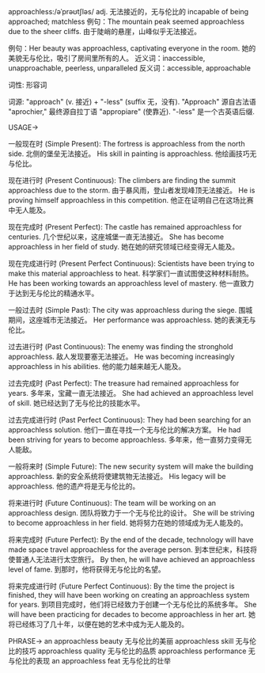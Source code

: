 approachless:/əˈprəʊtʃləs/
adj.
无法接近的，无与伦比的
incapable of being approached; matchless
例句：The mountain peak seemed approachless due to the sheer cliffs. 由于陡峭的悬崖，山峰似乎无法接近。

例句：Her beauty was approachless, captivating everyone in the room. 她的美貌无与伦比，吸引了房间里所有的人。
近义词：inaccessible, unapproachable, peerless, unparalleled
反义词：accessible, approachable

词性: 形容词


词源:  "approach" (v. 接近) + "-less" (suffix 无，没有).  "Approach" 源自古法语 "aprochier," 最终源自拉丁语 "appropiare" (使靠近).  "-less" 是一个古英语后缀.


USAGE->

一般现在时 (Simple Present):
The fortress is approachless from the north side.  北侧的堡垒无法接近。
His skill in painting is approachless. 他绘画技巧无与伦比。


现在进行时 (Present Continuous):
The climbers are finding the summit approachless due to the storm.  由于暴风雨，登山者发现峰顶无法接近。
He is proving himself approachless in this competition. 他正在证明自己在这场比赛中无人能及。

现在完成时 (Present Perfect):
The castle has remained approachless for centuries.  几个世纪以来，这座城堡一直无法接近。
She has become approachless in her field of study. 她在她的研究领域已经变得无人能及。


现在完成进行时 (Present Perfect Continuous):
Scientists have been trying to make this material approachless to heat. 科学家们一直试图使这种材料耐热。
He has been working towards an approachless level of mastery. 他一直致力于达到无与伦比的精通水平。

一般过去时 (Simple Past):
The city was approachless during the siege.  围城期间，这座城市无法接近。
Her performance was approachless. 她的表演无与伦比。

过去进行时 (Past Continuous):
The enemy was finding the stronghold approachless. 敌人发现要塞无法接近。
He was becoming increasingly approachless in his abilities. 他的能力越来越无人能及。

过去完成时 (Past Perfect):
The treasure had remained approachless for years.  多年来，宝藏一直无法接近。
She had achieved an approachless level of skill. 她已经达到了无与伦比的技能水平。

过去完成进行时 (Past Perfect Continuous):
They had been searching for an approachless solution. 他们一直在寻找一个无与伦比的解决方案。
He had been striving for years to become approachless. 多年来，他一直努力变得无人能敌。

一般将来时 (Simple Future):
The new security system will make the building approachless.  新的安全系统将使建筑物无法接近。
His legacy will be approachless. 他的遗产将是无与伦比的。

将来进行时 (Future Continuous):
The team will be working on an approachless design.  团队将致力于一个无与伦比的设计。
She will be striving to become approachless in her field. 她将努力在她的领域成为无人能及的。


将来完成时 (Future Perfect):
By the end of the decade, technology will have made space travel approachless for the average person.  到本世纪末，科技将使普通人无法进行太空旅行。
By then, he will have achieved an approachless level of fame. 到那时，他将获得无与伦比的名望。


将来完成进行时 (Future Perfect Continuous):
By the time the project is finished, they will have been working on creating an approachless system for years.  到项目完成时，他们将已经致力于创建一个无与伦比的系统多年。
She will have been practicing for decades to become approachless in her art. 她将已经练习了几十年，以便在她的艺术中成为无人能及的。


PHRASE->
an approachless beauty  无与伦比的美丽
approachless skill  无与伦比的技巧
approachless quality 无与伦比的品质
approachless performance 无与伦比的表现
an approachless feat 无与伦比的壮举
